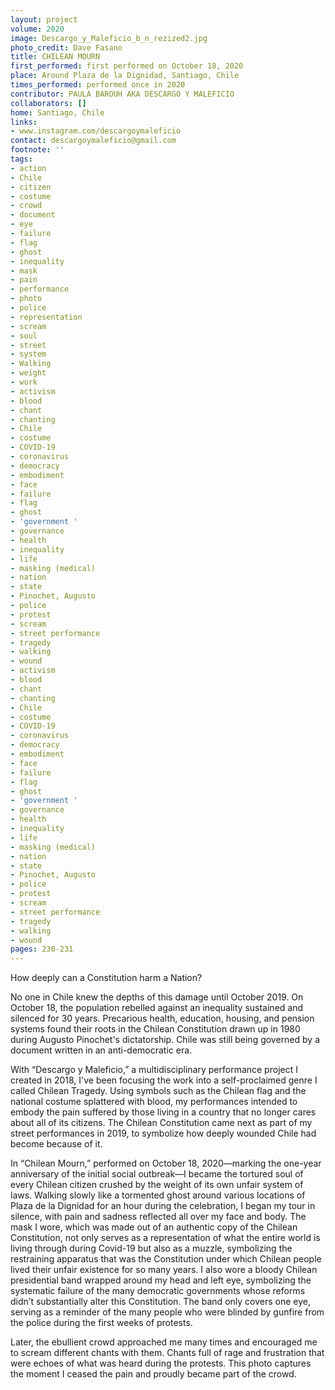 ```yaml
---
layout: project
volume: 2020
image: Descargo_y_Maleficio_b_n_rezized2.jpg
photo_credit: Dave Fasano
title: CHILEAN MOURN
first_performed: first performed on October 18, 2020
place: Around Plaza de la Dignidad, Santiago, Chile
times_performed: performed once in 2020
contributor: PAULA BAROUH AKA DESCARGO Y MALEFICIO
collaborators: []
home: Santiago, Chile
links:
- www.instagram.com/descargoymaleficio
contact: descargoymaleficio@gmail.com
footnote: ''
tags:
- action
- Chile
- citizen
- costume
- crowd
- document
- eye
- failure
- flag
- ghost
- inequality
- mask
- pain
- performance
- photo
- police
- representation
- scream
- soul
- street
- system
- Walking
- weight
- work
- activism
- blood
- chant
- chanting
- Chile
- costume
- COVID-19
- coronavirus
- democracy
- embodiment
- face
- failure
- flag
- ghost
- 'government '
- governance
- health
- inequality
- life
- masking (medical)
- nation
- state
- Pinochet, Augusto
- police
- protest
- scream
- street performance
- tragedy
- walking
- wound
- activism
- blood
- chant
- chanting
- Chile
- costume
- COVID-19
- coronavirus
- democracy
- embodiment
- face
- failure
- flag
- ghost
- 'government '
- governance
- health
- inequality
- life
- masking (medical)
- nation
- state
- Pinochet, Augusto
- police
- protest
- scream
- street performance
- tragedy
- walking
- wound
pages: 230-231
---
```


How deeply can a Constitution harm a Nation?

No one in Chile knew the depths of this damage until October 2019. On October 18, the population rebelled against an inequality sustained and silenced for 30 years. Precarious health, education, housing, and pension systems found their roots in the Chilean Constitution drawn up in 1980 during Augusto Pinochet's dictatorship. Chile was still being governed by a document written in an anti-democratic era.

 

With “Descargo y Maleficio,” a multidisciplinary performance project I created in 2018, I've been focusing the work into a self-proclaimed genre I called Chilean Tragedy. Using symbols such as the Chilean flag and the national costume splattered with blood, my performances intended to embody the pain suffered by those living in a country that no longer cares about all of its citizens. The Chilean Constitution came next as part of my street performances in 2019, to symbolize how deeply wounded Chile had become because of it.

In “Chilean Mourn,” performed on October 18, 2020—marking the one-year anniversary of the initial social outbreak—I became the tortured soul of every Chilean citizen crushed by the weight of its own unfair system of laws. Walking slowly like a tormented ghost around various locations of Plaza de la Dignidad for an hour during the celebration, I began my tour in silence, with pain and sadness reflected all over my face and body. The mask I wore, which was made out of an authentic copy of the Chilean Constitution, not only serves as a representation of what the entire world is living through during Covid-19 but also as a muzzle, symbolizing the restraining apparatus that was the Constitution under which Chilean people lived their unfair existence for so many years. I also wore a bloody Chilean presidential band wrapped around my head and left eye, symbolizing the systematic failure of the many democratic governments whose reforms didn’t substantially alter this Constitution. The band only covers one eye, serving as a reminder of the many people who were blinded by gunfire from the police during the first weeks of protests. 

Later, the ebullient crowd approached me many times and encouraged me to scream different chants with them. Chants full of rage and frustration that were echoes of what was heard during the protests. This photo captures the moment I ceased the pain and proudly became part of the crowd.